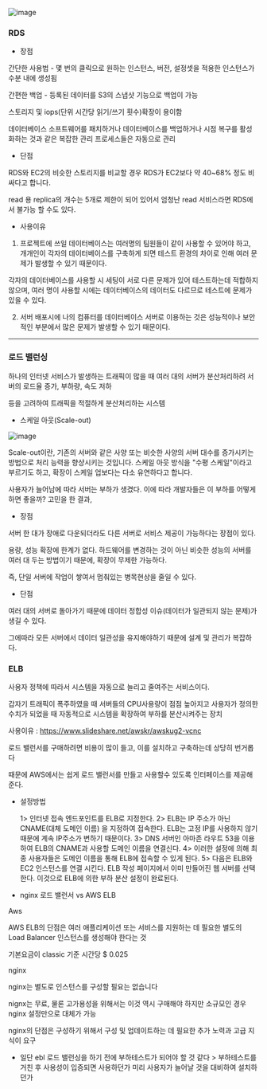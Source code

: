 ![image](https://user-images.githubusercontent.com/78454649/141721237-891f2b0d-8a51-456e-a543-b37053ee7f66.png)

### RDS

- 장점

간단한 사용법 - 몇 번의 클릭으로 원하는 인스턴스, 버전, 설정셋을 적용한 인스턴스가 수분 내에 생성됨

간편한 백업 - 등록된 데이터를 S3의 스냅샷 기능으로 백업이 가능

스토리지 및 iops(단위 시간당 읽기/쓰기 횟수)확장이 용이함

데이터베이스 소프트웨어를 패치하거나 데이터베이스를 백업하거나 시점 복구를 활성화하는 것과 같은 복잡한 관리 프로세스들은 자동으로 관리

- 단점

RDS와 EC2의 비슷한 스토리지를 비교할 경우 RDS가 EC2보다 약 40~68% 정도 비싸다고 합니다.

read 용 replica의 개수는 5개로 제한이 되어 있어서 엄청난 read 서비스라면 RDS에서 불가능 할 수도 있다.

- 사용이유

1. 프로젝트에 쓰일 데이터베이스는 여러명의 팀원들이 같이 사용할 수 있어야 하고, 개개인이 각자의 데이터베이스를 구축하게 되면 테스트 환경의 차이로 인해 여러 문제가 발생할 수 있기 때문이다.

각자의 데이터베이스를 사용할 시 세팅이 서로 다른 문제가 있어 테스트하는데 적합하지 않으며, 여러 명이 사용할 시에는 데이터베이스의 데이터도 다르므로 테스트에 문제가 있을 수 있다.

2. 서버 배포시에 나의 컴퓨터를 데이터베이스 서버로 이용하는 것은 성능적이나 보안적인 부분에서 많은 문제가 발생할 수 있기 때문이다. 

---

### 로드 밸런싱

하나의 인터넷 서비스가 발생하는 트래픽이 많을 때 여러 대의 서버가 분산처리하려 서버의 로드율 증가, 부하량, 속도 저하

등을 고려하여 트래픽을 적절하게 분산처리하는 시스템

- 스케일 아웃(Scale-out)

![image](https://user-images.githubusercontent.com/78454649/141728255-2057f0b6-0469-495e-b0b9-82b5770d8aa8.png)

Scale-out이란, 기존의 서버와 같은 사양 또는 비슷한 사양의 서버 대수를 증가시키는 방법으로 처리 능력을 향샹시키는 것입니다. 
스케일 아웃 방식을 "수평 스케일"이라고 부르기도 하고, 확장이 스케일 업보다는 다소 유연하다고 합니다.

사용자가 늘어남에 따라 서버는 부하가 생겼다. 이에 따라 개발자들은 이 부하를 어떻게 하면 좋을까? 고민을 한 결과,

- 장점

서버 한 대가 장애로 다운되더라도 다른 서버로 서비스 제공이 가능하다는 장점이 있다.

용량, 성능 확장에 한계가 없다. 하드웨어를 변경하는 것이 아닌 비슷한 성능의 서버를 여러 대 두는 방법이기 때문에, 확장이 무제한 가능하다.

즉, 단일 서버에 작업이 쌓여서 멈춰있는 병목현상을 줄일 수 있다.

- 단점

여러 대의 서버로 돌아가기 때문에  데이터 정합성 이슈(데이터가 일관되지 않는 문제)가 생길 수 있다.

그에따라 모든 서버에서 데이터 일관성을 유지해야하기 때문에 설계 및 관리가 복잡하다.

### ELB

사용자 정책에 따라서 시스템을 자동으로 늘리고 줄여주는 서비스이다.

갑자기 트래픽이 폭주하였을 때 서버들의 CPU사용량이 점점 높아지고 사용자가 정의한 수치가 되었을 때 자동적으로 시스템을 확장하여 부하를 분산시켜주는 장치

사용이유 : https://www.slideshare.net/awskr/awskug2-vcnc

로드 밸런서를 구매하려면 비용이 많이 들고, 이를 설치하고 구축하는데 상당히 번거롭다

때문에 AWS에서는 쉽게 로드 밸런서를 만들고 사용할수 있도록 인터페이스를 제공해준다.


- 설정방법

  1> 인터넷 접속 엔드포인트를 ELB로 지정한다. 
  2> ELB는 IP 주소가 아닌 CNAME(대체 도메인 이름) 을 지정하여 접속한다. ELB는 고정 IP를 사용하지 않기 때문에 계속 IP주소가 변하기 때문이다. 
  3> DNS 서버인 아마존 라우트 53을 이용하여 ELB의 CNAME과 사용할 도메인 이름을 연결신다. 
  4> 이러한 설정에 의해 최종 사용자들은 도메인 이름을 통해 ELB에 접속할 수 있게 된다. 
  5> 다음은 ELB와 EC2 인스턴스를 연결 시킨다. ELB 작성 페이지에서 이미 만들어진 웹 서버를 선택한다. 이것으로 ELB에 의한 부하 분산 설정이 완료된다.


- nginx 로드 밸런서 vs AWS ELB

Aws

AWS ELB의 단점은 여러 애플리케이션 또는 서비스를 지원하는 데 필요한 별도의 Load Balancer 인스턴스를 생성해야 한다는 것

기본요금이 classic 기준 시간당 $ 0.025

nginx

nginx는 별도로 인스턴스를 구성할 필요는 없습니다

nignx는 무료, 물론 고가용성을 위해서는 이것 역시 구매해야 하지만 소규모인 경우 nginx 설정만으로 대체가 가능

nginx의 단점은 구성하기 위해서 구성 및 업데이트하는 데 필요한 추가 노력과 고급 지식이 요구
 
 




- 일단 ebl 로드 밸런싱을 하기 전에 부하테스트가 되어야 할 것 같다 > 부하테스트를 거친 후 사용성이 입증되면 사용하던가 미리 사용자가 늘어날 것을 대비하여 설치하던가








